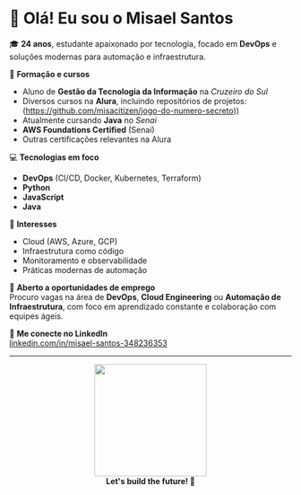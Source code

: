 # 👋 Olá! Eu sou o Misael Santos  

🎓 **24 anos**, estudante apaixonado por tecnologia, focado em **DevOps** e soluções modernas para automação e infraestrutura.  

🚀 **Formação e cursos**  
- Aluno de **Gestão da Tecnologia da Informação** na *Cruzeiro do Sul*  
- Diversos cursos na **Alura**, incluindo repositórios de projetos: (https://github.com/misacitizen/jogo-do-numero-secreto))  
- Atualmente cursando **Java** no *Senai*  
- **AWS Foundations Certified** (Senai)  
- Outras certificações relevantes na Alura  

💻 **Tecnologias em foco**  
- **DevOps** (CI/CD, Docker, Kubernetes, Terraform)  
- **Python**  
- **JavaScript**  
- **Java**  

🔧 **Interesses**  
- Cloud (AWS, Azure, GCP)  
- Infraestrutura como código  
- Monitoramento e observabilidade  
- Práticas modernas de automação  

💼 **Aberto a oportunidades de emprego**  
Procuro vagas na área de **DevOps**, **Cloud Engineering** ou **Automação de Infraestrutura**, com foco em aprendizado constante e colaboração com equipes ágeis.  

🔗 **Me conecte no LinkedIn**  
[linkedin.com/in/misael-santos-348236353](https://www.linkedin.com/in/misael-santos-348236353/)  

---

<div align="center">
  <img src="https://media.giphy.com/media/fnDyt1THJm8Ck/giphy.gif" width="200" />
  <br/>
  <b>Let's build the future! 🚀</b>
</div>
